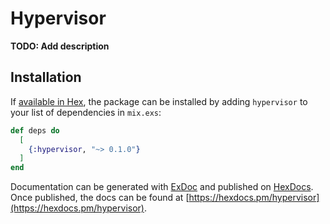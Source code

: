 # Hypervisor

**TODO: Add description**

## Installation

If [available in Hex](https://hex.pm/docs/publish), the package can be installed
by adding `hypervisor` to your list of dependencies in `mix.exs`:

```elixir
def deps do
  [
    {:hypervisor, "~> 0.1.0"}
  ]
end
```

Documentation can be generated with [ExDoc](https://github.com/elixir-lang/ex_doc)
and published on [HexDocs](https://hexdocs.pm). Once published, the docs can
be found at [https://hexdocs.pm/hypervisor](https://hexdocs.pm/hypervisor).
